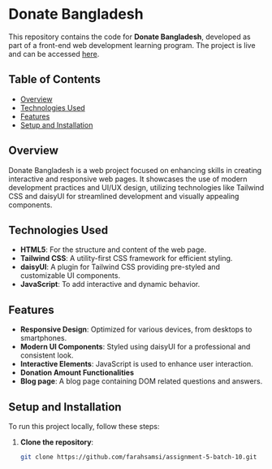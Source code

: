 # Donate Bangladesh

This repository contains the code for **Donate Bangladesh**, developed as part of a front-end web development learning program. The project is live and can be accessed [here](https://farahsamsi.github.io/assignment-5-batch-10/).

## Table of Contents

- [Overview](#overview)
- [Technologies Used](#technologies-used)
- [Features](#features)
- [Setup and Installation](#setup-and-installation)

## Overview

Donate Bangladesh is a web project focused on enhancing skills in creating interactive and responsive web pages. It showcases the use of modern development practices and UI/UX design, utilizing technologies like Tailwind CSS and daisyUI for streamlined development and visually appealing components.

## Technologies Used

- **HTML5**: For the structure and content of the web page.
- **Tailwind CSS**: A utility-first CSS framework for efficient styling.
- **daisyUI**: A plugin for Tailwind CSS providing pre-styled and customizable UI components.
- **JavaScript**: To add interactive and dynamic behavior.

## Features

- **Responsive Design**: Optimized for various devices, from desktops to smartphones.
- **Modern UI Components**: Styled using daisyUI for a professional and consistent look.
- **Interactive Elements**: JavaScript is used to enhance user interaction.
- **Donation Amount Functionalities**
- **Blog page**: A blog page containing DOM related questions and answers.

## Setup and Installation

To run this project locally, follow these steps:

1. **Clone the repository**:
   ```bash
   git clone https://github.com/farahsamsi/assignment-5-batch-10.git
   ```
